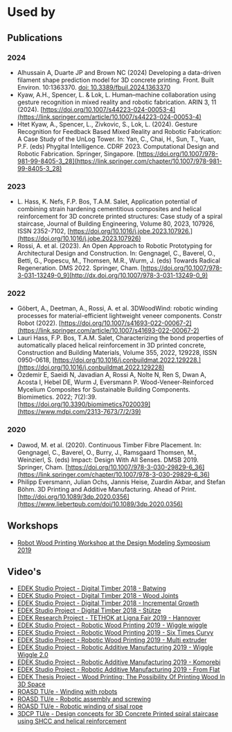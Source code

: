 # Used by

## Publications

### 2024

- Alhussain A, Duarte JP and Brown NC (2024) Developing a data-driven filament shape prediction model for 3D concrete printing. Front. Built Environ. 10:1363370. [doi: 10.3389/fbuil.2024.1363370](https://www.frontiersin.org/articles/10.3389/fbuil.2024.1363370/full)
- Kyaw, A.H., Spencer, L. & Lok, L. Human–machine collaboration using gesture recognition in mixed reality and robotic fabrication. ARIN 3, 11 (2024). [https://doi.org/10.1007/s44223-024-00053-4](https://link.springer.com/article/10.1007/s44223-024-00053-4)
- Htet Kyaw, A., Spencer, L., Zivkovic, S., Lok, L. (2024). Gesture Recognition for Feedback Based Mixed Reality and Robotic Fabrication: A Case Study of the UnLog Tower. In: Yan, C., Chai, H., Sun, T., Yuan, P.F. (eds) Phygital Intelligence. CDRF 2023. Computational Design and Robotic Fabrication. Springer, Singapore. [https://doi.org/10.1007/978-981-99-8405-3_28](https://link.springer.com/chapter/10.1007/978-981-99-8405-3_28)

### 2023

- L. Hass, K. Nefs, F.P. Bos, T.A.M. Salet, Application potential of combining strain hardening cementitious composites and helical reinforcement for 3D concrete printed structures: Case study of a spiral staircase, Journal of Building Engineering, Volume 80, 2023, 107926, ISSN 2352-7102, [https://doi.org/10.1016/j.jobe.2023.107926.](https://doi.org/10.1016/j.jobe.2023.107926)
- Rossi, A. et al. (2023). An Open Approach to Robotic Prototyping for Architectural Design and Construction. In: Gengnagel, C., Baverel, O., Betti, G., Popescu, M., Thomsen, M.R., Wurm, J. (eds) Towards Radical Regeneration. DMS 2022. Springer, Cham. [https://doi.org/10.1007/978-3-031-13249-0_9](http://dx.doi.org/10.1007/978-3-031-13249-0_9)

### 2022

- Göbert, A., Deetman, A., Rossi, A. et al. 3DWoodWind: robotic winding processes for material-efficient lightweight veneer components. Constr Robot (2022). [https://doi.org/10.1007/s41693-022-00067-2](https://link.springer.com/article/10.1007/s41693-022-00067-2)
- Lauri Hass, F.P. Bos, T.A.M. Salet, Characterizing the bond properties of automatically placed helical reinforcement in 3D printed concrete, Construction and Building Materials, Volume 355,
2022, 129228, ISSN 0950-0618, [https://doi.org/10.1016/j.conbuildmat.2022.129228.](https://doi.org/10.1016/j.conbuildmat.2022.129228)
- Özdemir E, Saeidi N, Javadian A, Rossi A, Nolte N, Ren S, Dwan A, Acosta I, Hebel DE, Wurm J, Eversmann P. Wood-Veneer-Reinforced Mycelium Composites for Sustainable Building Components. Biomimetics. 2022; 7(2):39. [https://doi.org/10.3390/biomimetics7020039](https://www.mdpi.com/2313-7673/7/2/39)

### 2020

- Dawod, M. et al. (2020). Continuous Timber Fibre Placement. In: Gengnagel, C., Baverel, O., Burry, J., Ramsgaard Thomsen, M., Weinzierl, S. (eds) Impact: Design With All Senses. DMSB 2019. Springer, Cham. [https://doi.org/10.1007/978-3-030-29829-6_36](https://link.springer.com/chapter/10.1007/978-3-030-29829-6_36)
- Philipp Eversmann, Julian Ochs, Jannis Heise, Zuardin Akbar, and Stefan Böhm. 3D Printing and Additive Manufacturing. Ahead of Print. [http://doi.org/10.1089/3dp.2020.0356](https://www.liebertpub.com/doi/10.1089/3dp.2020.0356)

## Workshops

- [Robot Wood Printing Workshop at the Design Modeling Symposium 2019](https://design-modelling-symposium.de/workshops/robotic-wood-printing-workshop/)

## Video's 

- [EDEK Studio Project - Digital Timber 2018 - Batwing](https://vimeo.com/327693644)
- [EDEK Studio Project - Digital Timber 2018 - Wood Joints](https://vimeo.com/322739944)
- [EDEK Studio Project - Digital Timber 2018 - Incremental Growth](https://vimeo.com/321705721)
- [EDEK Studio Project - Digital Timber 2018 - Stütze](https://vimeo.com/285854379)
- [EDEK Research Project - TETHOK at Ligna Fair 2019 - Hannover](https://vimeo.com/338414933)
- [EDEK Studio Project - Robotic Wood Printing 2019 - Wiggle wiggle](https://vimeo.com/327694859)
- [EDEK Studio Project - Robotic Wood Printing 2019 - Six Times Curvy](https://vimeo.com/327692999)
- [EDEK Studio Project - Robotic Wood Printing 2019 - Multi extruder](https://vimeo.com/326358808)
- [EDEK Studio Project - Robotic Additive Manufacturing 2019 - Wiggle Wiggle 2.0](https://vimeo.com/353989807)
- [EDEK Studio Project - Robotic Additive Manufacturing 2019 - Komorebi](https://vimeo.com/348365601)
- [EDEK Studio Project - Robotic Additive Manufacturing 2019 - From Flat](https://vimeo.com/348344799)
- [EDEK Thesis Project - Wood Printing: The Possibility Of Printing Wood In 3D Space](https://vimeo.com/371587446)
- [ROASD TU/e - Winding with robots](https://www.youtube.com/watch?v=Ec1l9zdstBo)
- [ROASD TU/e - Robotic assembly and screwing](https://www.youtube.com/watch?v=pPmoHg2plUk)
- [ROASD TU/e - Robotic winding of sisal rope](https://www.youtube.com/watch?v=DpgVfv6k-qY)
- [3DCP TU/e - Design concepts for 3D Concrete Printed spiral staircase using SHCC and helical reinforcement](https://www.youtube.com/watch?v=18HOe7LmMvg)
